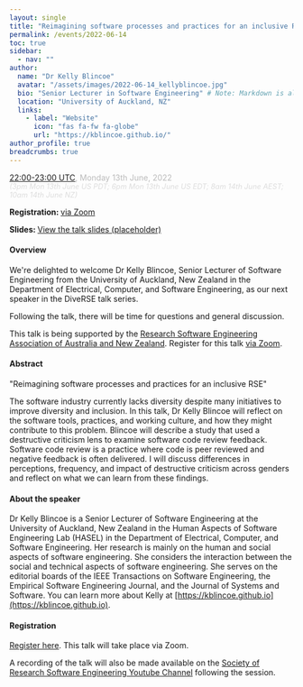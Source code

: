 ```yaml
---
layout: single
title: "Reimagining software processes and practices for an inclusive RSE"
permalink: /events/2022-06-14
toc: true
sidebar:
  - nav: ""
author:
  name: "Dr Kelly Blincoe"
  avatar: "/assets/images/2022-06-14_kellyblincoe.jpg"
  bio: "Senior Lecturer in Software Engineering" # Note: Markdown is allowed
  location: "University of Auckland, NZ"
  links:
    - label: "Website"
      icon: "fas fa-fw fa-globe"
      url: "https://kblincoe.github.io/"
author_profile: true
breadcrumbs: true
---
```


<span style="font-size: 1.2em"><strong></strong></span>

<span style="font-size: 1em; color: #bbb;">
        <a
        href="https://www.timeanddate.com/worldclock/converter.html?iso=20220613T220000&p1=103&p2=224&p3=64&p4=179&p5=1440&p6=136&p7=37&p8=196&p9=240&p10=22"
        target="_blank" rel="noopener noreferrer">22:00-23:00 UTC</a>, Monday
        13th June, 2022</span><br/>
        <em style="color: #ddd; font-size: 0.8rem;">(3pm Mon 13th June US PDT; 6pm Mon 13th June US EDT; 8am 14th June AEST; 10am 14th June NZ)</em>

<span style="font-size: 1em"><strong>Registration: </strong> <a href="https://uqz.zoom.us/meeting/register/tZYldOGspz0vG9DMjuvqmO1qgn4mKM8z2-2F"
target="_blank" rel="noopener noreferrer">via Zoom</a></span>

<span style="font-size: 1em"><strong>Slides: </strong> <a href="#"
target="_blank" rel="noopener noreferrer">View the talk slides (placeholder)</a></span>

#### Overview

We're delighted to welcome Dr Kelly Blincoe, Senior Lecturer of Software Engineering from the University of Auckland, New Zealand in the Department of Electrical, Computer, and Software Engineering, as our next speaker in the DiveRSE talk series.

Following the talk, there will be time for questions and general discussion.

This talk is being supported by the <a href="https://rse-aunz.github.io/" target="_blank" rel="noopener noreferrer">
Research Software Engineering Association of Australia and New Zealand</a>. Register for this talk 
<a href="https://uqz.zoom.us/meeting/register/tZYldOGspz0vG9DMjuvqmO1qgn4mKM8z2-2F"
target="_blank" rel="noopener noreferrer">via Zoom</a>.

#### Abstract

"Reimagining software processes and practices for an inclusive RSE"

The software industry currently lacks diversity despite many initiatives to improve diversity and inclusion. In this talk, Dr Kelly Blincoe will reflect on the software tools, practices, and working culture, and how they might contribute to this problem. Blincoe will describe a study that used a destructive criticism lens to examine software code review feedback. Software code review is a practice where code is peer reviewed and negative feedback is often delivered. I will discuss differences in perceptions, frequency, and impact of destructive criticism across genders and reflect on what we can learn from these findings. 


#### About the speaker

Dr Kelly Blincoe is a Senior Lecturer of Software Engineering at the University of Auckland, New Zealand in the Human Aspects of Software Engineering Lab (HASEL) in the Department of Electrical, Computer, and Software Engineering. Her research is mainly on the human and social aspects of software engineering. She considers the interaction between the social and technical aspects of software engineering. She serves on the editorial boards of the IEEE Transactions on Software Engineering, the Empirical Software Engineering Journal, and the Journal of Systems and Software. You can learn more about Kelly at [https://kblincoe.github.io](https://kblincoe.github.io).

#### Registration

<a href="https://uqz.zoom.us/meeting/register/tZYldOGspz0vG9DMjuvqmO1qgn4mKM8z2-2F"
target="_blank" rel="noopener noreferrer">Register here</a>. This talk will
take place via Zoom.

A recording of the talk will also be made available on the [Society of Research
Software Engineering Youtube
Channel](https://www.youtube.com/channel/UCL7rYOIAP1Rx_VajLPDF-hA) following
the session.
